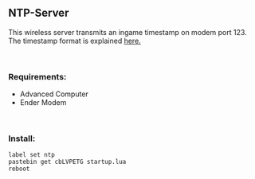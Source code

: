 ## NTP-Server
This wireless server transmits an ingame timestamp on modem port 123.  
The timestamp format is explained [here.](../README.md)  

<br>

### Requirements:
- Advanced Computer
- Ender Modem

<br>

### Install:
```
label set ntp
pastebin get cbLVPETG startup.lua
reboot
```
